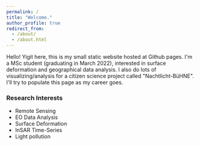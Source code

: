 ```yaml
---
permalink: /
title: "Welcome."
author_profile: true
redirect_from: 
  - /about/
  - /about.html
---
```


Hello! Yigit here, this is my small static website hosted at Github pages. I'm a MSc student (graduating in March 2022), interested in surface deformation and geographical data analysis. I also do lots of visualizing/analysis for a citizen science project called "Nachtlicht-BüHNE". I'll try to populate this page as my career goes.

### Research Interests
* Remote Sensing
* EO Data Analysis
* Surface Deformation
* InSAR Time-Series
* Light pollution


